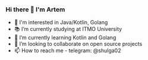 ### Hi there 👋 I'm Artem

- 🐙 I'm interested in Java/Kotlin, Golang
- 📚 I’m currently studying at ITMO University
- 🌱 I’m currently learning Kotlin and Golang
- 👯 I’m looking to collaborate on open source projects
- 📫 How to reach me - telegram: @shulga02
